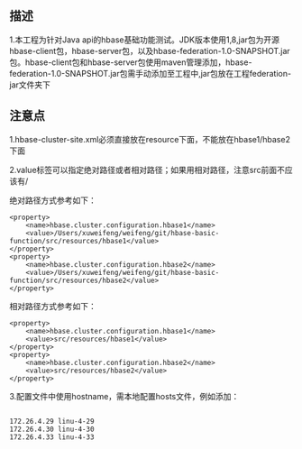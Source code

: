 ## 描述

1.本工程为针对Java api的hbase基础功能测试。JDK版本使用1,8,jar包为开源hbase-client包，hbase-server包，以及hbase-federation-1.0-SNAPSHOT.jar包。hbase-client包和hbase-server包使用maven管理添加，hbase-federation-1.0-SNAPSHOT.jar包需手动添加至工程中,jar包放在工程federation-jar文件夹下
## 注意点

1.hbase-cluster-site.xml必须直接放在resource下面，不能放在hbase1/hbase2下面

2.value标签可以指定绝对路径或者相对路径；如果用相对路径，注意src前面不应该有/

绝对路径方式参考如下：
```
<property>
    <name>hbase.cluster.configuration.hbase1</name>
    <value>/Users/xuweifeng/weifeng/git/hbase-basic-function/src/resources/hbase1</value>
</property>
<property>
    <name>hbase.cluster.configuration.hbase2</name>
    <value>/Users/xuweifeng/weifeng/git/hbase-basic-function/src/resources/hbase2</value>
</property>

```
相对路径方式参考如下：
```
<property>
    <name>hbase.cluster.configuration.hbase1</name>
    <value>src/resources/hbase1</value>
</property>
<property>
    <name>hbase.cluster.configuration.hbase2</name>
    <value>src/resources/hbase2</value>
</property>
```
3.配置文件中使用hostname，需本地配置hosts文件，例如添加：
```

172.26.4.29 linu-4-29
172.26.4.30 linu-4-30
172.26.4.33 linu-4-33
```
